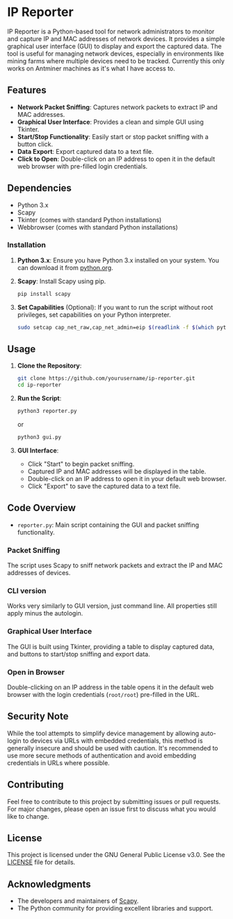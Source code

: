 # IP Reporter

IP Reporter is a Python-based tool for network administrators to monitor and capture IP and MAC addresses of network devices. It provides a simple graphical user interface (GUI) to display and export the captured data. The tool is useful for managing network devices, especially in environments like mining farms where multiple devices need to be tracked. Currently this only works on Antminer machines as it's what I have access to.

## Features

- **Network Packet Sniffing**: Captures network packets to extract IP and MAC addresses.
- **Graphical User Interface**: Provides a clean and simple GUI using Tkinter.
- **Start/Stop Functionality**: Easily start or stop packet sniffing with a button click.
- **Data Export**: Export captured data to a text file.
- **Click to Open**: Double-click on an IP address to open it in the default web browser with pre-filled login credentials.

## Dependencies

- Python 3.x
- Scapy
- Tkinter (comes with standard Python installations)
- Webbrowser (comes with standard Python installations)

### Installation

1. **Python 3.x**: Ensure you have Python 3.x installed on your system. You can download it from [python.org](https://www.python.org/).

2. **Scapy**: Install Scapy using pip.

   ```sh
   pip install scapy
   ```

3. **Set Capabilities** (Optional): If you want to run the script without root privileges, set capabilities on your Python interpreter.
   ```sh
   sudo setcap cap_net_raw,cap_net_admin=eip $(readlink -f $(which python3))
   ```

## Usage

1. **Clone the Repository**:

   ```sh
   git clone https://github.com/yourusername/ip-reporter.git
   cd ip-reporter
   ```

2. **Run the Script**:

   ```sh
   python3 reporter.py

   ```

   or

   ```sh
   python3 gui.py

   ```

3. **GUI Interface**:
   - Click "Start" to begin packet sniffing.
   - Captured IP and MAC addresses will be displayed in the table.
   - Double-click on an IP address to open it in your default web browser.
   - Click "Export" to save the captured data to a text file.

## Code Overview

- `reporter.py`: Main script containing the GUI and packet sniffing functionality.

### Packet Sniffing

The script uses Scapy to sniff network packets and extract the IP and MAC addresses of devices.

### CLI version

Works very similarly to GUI version, just command line. All properties still apply minus the autologin.

### Graphical User Interface

The GUI is built using Tkinter, providing a table to display captured data, and buttons to start/stop sniffing and export data.

### Open in Browser

Double-clicking on an IP address in the table opens it in the default web browser with the login credentials (`root/root`) pre-filled in the URL.

## Security Note

While the tool attempts to simplify device management by allowing auto-login to devices via URLs with embedded credentials, this method is generally insecure and should be used with caution. It's recommended to use more secure methods of authentication and avoid embedding credentials in URLs where possible.

## Contributing

Feel free to contribute to this project by submitting issues or pull requests. For major changes, please open an issue first to discuss what you would like to change.

## License

This project is licensed under the GNU General Public License v3.0. See the [LICENSE](LICENSE) file for details.

## Acknowledgments

- The developers and maintainers of [Scapy](https://scapy.net/).
- The Python community for providing excellent libraries and support.
